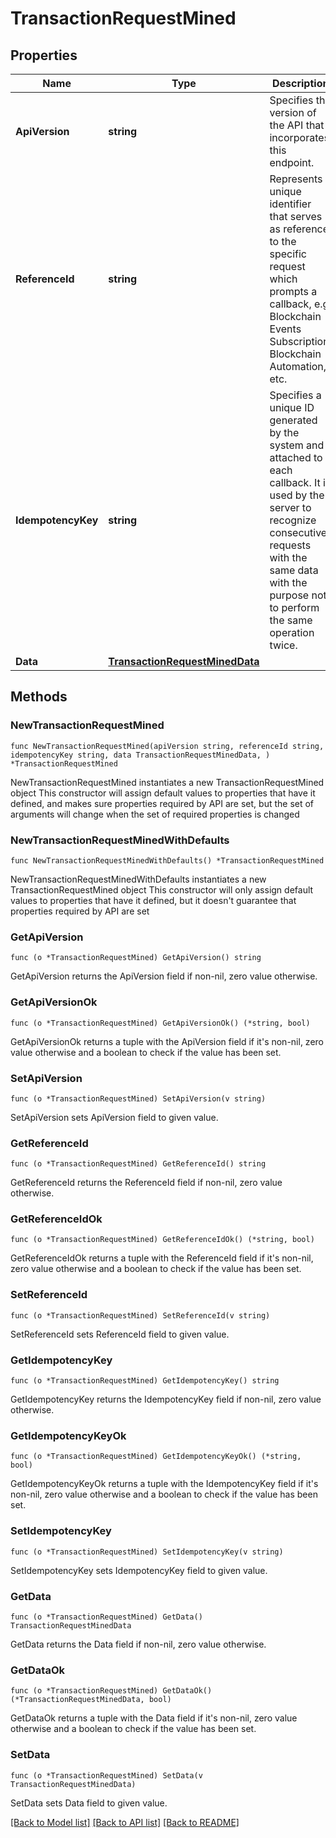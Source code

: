 # TransactionRequestMined

## Properties

Name | Type | Description | Notes
------------ | ------------- | ------------- | -------------
**ApiVersion** | **string** | Specifies the version of the API that incorporates this endpoint. | 
**ReferenceId** | **string** | Represents a unique identifier that serves as reference to the specific request which prompts a callback, e.g. Blockchain Events Subscription, Blockchain Automation, etc. | 
**IdempotencyKey** | **string** | Specifies a unique ID generated by the system and attached to each callback. It is used by the server to recognize consecutive requests with the same data with the purpose not to perform the same operation twice. | 
**Data** | [**TransactionRequestMinedData**](TransactionRequestMinedData.md) |  | 

## Methods

### NewTransactionRequestMined

`func NewTransactionRequestMined(apiVersion string, referenceId string, idempotencyKey string, data TransactionRequestMinedData, ) *TransactionRequestMined`

NewTransactionRequestMined instantiates a new TransactionRequestMined object
This constructor will assign default values to properties that have it defined,
and makes sure properties required by API are set, but the set of arguments
will change when the set of required properties is changed

### NewTransactionRequestMinedWithDefaults

`func NewTransactionRequestMinedWithDefaults() *TransactionRequestMined`

NewTransactionRequestMinedWithDefaults instantiates a new TransactionRequestMined object
This constructor will only assign default values to properties that have it defined,
but it doesn't guarantee that properties required by API are set

### GetApiVersion

`func (o *TransactionRequestMined) GetApiVersion() string`

GetApiVersion returns the ApiVersion field if non-nil, zero value otherwise.

### GetApiVersionOk

`func (o *TransactionRequestMined) GetApiVersionOk() (*string, bool)`

GetApiVersionOk returns a tuple with the ApiVersion field if it's non-nil, zero value otherwise
and a boolean to check if the value has been set.

### SetApiVersion

`func (o *TransactionRequestMined) SetApiVersion(v string)`

SetApiVersion sets ApiVersion field to given value.


### GetReferenceId

`func (o *TransactionRequestMined) GetReferenceId() string`

GetReferenceId returns the ReferenceId field if non-nil, zero value otherwise.

### GetReferenceIdOk

`func (o *TransactionRequestMined) GetReferenceIdOk() (*string, bool)`

GetReferenceIdOk returns a tuple with the ReferenceId field if it's non-nil, zero value otherwise
and a boolean to check if the value has been set.

### SetReferenceId

`func (o *TransactionRequestMined) SetReferenceId(v string)`

SetReferenceId sets ReferenceId field to given value.


### GetIdempotencyKey

`func (o *TransactionRequestMined) GetIdempotencyKey() string`

GetIdempotencyKey returns the IdempotencyKey field if non-nil, zero value otherwise.

### GetIdempotencyKeyOk

`func (o *TransactionRequestMined) GetIdempotencyKeyOk() (*string, bool)`

GetIdempotencyKeyOk returns a tuple with the IdempotencyKey field if it's non-nil, zero value otherwise
and a boolean to check if the value has been set.

### SetIdempotencyKey

`func (o *TransactionRequestMined) SetIdempotencyKey(v string)`

SetIdempotencyKey sets IdempotencyKey field to given value.


### GetData

`func (o *TransactionRequestMined) GetData() TransactionRequestMinedData`

GetData returns the Data field if non-nil, zero value otherwise.

### GetDataOk

`func (o *TransactionRequestMined) GetDataOk() (*TransactionRequestMinedData, bool)`

GetDataOk returns a tuple with the Data field if it's non-nil, zero value otherwise
and a boolean to check if the value has been set.

### SetData

`func (o *TransactionRequestMined) SetData(v TransactionRequestMinedData)`

SetData sets Data field to given value.



[[Back to Model list]](../README.md#documentation-for-models) [[Back to API list]](../README.md#documentation-for-api-endpoints) [[Back to README]](../README.md)


